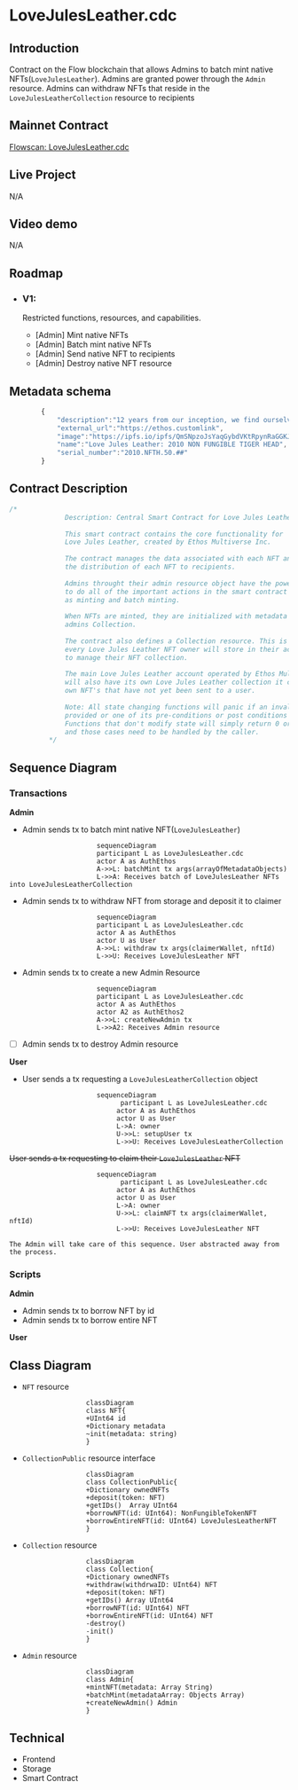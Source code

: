 # LoveJulesLeather.cdc

## Introduction

Contract on the Flow blockchain that allows Admins to batch mint native NFTs(`LoveJulesLeather`).
Admins are granted power through the `Admin` resource.
Admins can withdraw NFTs that reside in the `LoveJulesLeatherCollection` resource to recipients

## Mainnet Contract

[Flowscan: LoveJulesLeather.cdc](https://flowscan.org/contract/A.6a8a6bd12143eaa5.LoveJulesLeather/overview)

## Live Project

N/A

## Video demo

N/A

## Roadmap

* ### V1:

	Restricted functions, resources, and capabilities.

	- [Admin] Mint native NFTs
	- [Admin] Batch mint native NFTs
	- [Admin] Send native NFT to recipients
	- [Admin] Destroy native NFT resource

## Metadata schema

```javascript
		{
			"description":"12 years from our inception, we find ourselves at a crossroads. To mark and celebrate this next chapter, we're releasing our very first limited run NFT (Non Fungible Token). The 50 folks who choose to support us through this foundational project will forever have first dibs on each and every limited run release, as well as a lifetime discount on all future purchases. Family. First. Forever.",
			"external_url":"https://ethos.customlink",
			"image":"https://ipfs.io/ipfs/QmSNpzoJsYaqGybdVKtRpynRaGGKJYkLYVXcBKyyApvbeN",
			"name":"Love Jules Leather: 2010 NON FUNGIBLE TIGER HEAD",
			"serial_number":"2010.NFTH.50.##"
		}
```

## Contract Description

```javascript
/*
		      Description: Central Smart Contract for Love Jules Leather
		      
		      This smart contract contains the core functionality for 
		      Love Jules Leather, created by Ethos Multiverse Inc.
		      
		      The contract manages the data associated with each NFT and 
		      the distribution of each NFT to recipients.
		      
		      Admins throught their admin resource object have the power 
		      to do all of the important actions in the smart contract such 
		      as minting and batch minting.
		      
		      When NFTs are minted, they are initialized with metadata and stored in the
		      admins Collection.
		      
		      The contract also defines a Collection resource. This is an object that 
		      every Love Jules Leather NFT owner will store in their account
		      to manage their NFT collection.
		      
		      The main Love Jules Leather account operated by Ethos Multiverse Inc. 
		      will also have its own Love Jules Leather collection it can use to hold its 
		      own NFT's that have not yet been sent to a user.
		      
		      Note: All state changing functions will panic if an invalid argument is
		      provided or one of its pre-conditions or post conditions aren't met.
		      Functions that don't modify state will simply return 0 or nil 
		      and those cases need to be handled by the caller.
		  */
```

## Sequence Diagram

### Transactions

**Admin**

* Admin sends tx to batch mint native NFT(`LoveJulesLeather`)

```mermaid
					  sequenceDiagram
					  participant L as LoveJulesLeather.cdc
					  actor A as AuthEthos
					  A->>L: batchMint tx args(arrayOfMetadataObjects)
					  L->>A: Receives batch of LoveJulesLeather NFTs into LoveJulesLeatherCollection
```

* Admin sends tx to withdraw NFT from storage and deposit it to claimer

```mermaid
					  sequenceDiagram
					  participant L as LoveJulesLeather.cdc
					  actor A as AuthEthos
					  actor U as User
					  A->>L: withdraw tx args(claimerWallet, nftId)
					  L->>U: Receives LoveJulesLeather NFT
```

* Admin sends tx to create a new Admin Resource

```mermaid
					  sequenceDiagram
					  participant L as LoveJulesLeather.cdc
					  actor A as AuthEthos
					  actor A2 as AuthEthos2
					  A->>L: createNewAdmin tx
					  L->>A2: Receives Admin resource
```

* [ ] Admin sends tx to destroy Admin resource

**User**

* User sends a tx requesting a `LoveJulesLeatherCollection` object

```mermaid
					  sequenceDiagram
					        participant L as LoveJulesLeather.cdc
					       actor A as AuthEthos
					       actor U as User
					       L->A: owner
					       U->>L: setupUser tx
					       L->>U: Receives LoveJulesLeatherCollection
```

~~User sends a tx requesting to claim their `LoveJulesLeather` NFT~~

```mermaid
					  sequenceDiagram
					        participant L as LoveJulesLeather.cdc
					       actor A as AuthEthos
					       actor U as User
					       L->A: owner
					       U->>L: claimNFT tx args(claimerWallet, nftId)
					       L->>U: Receives LoveJulesLeather NFT
```

	The Admin will take care of this sequence. User abstracted away from the process.

### Scripts

**Admin**

* Admin sends tx to borrow NFT by id
* Admin sends tx to borrow entire NFT

**User**

## Class Diagram

* `NFT` resource

	```mermaid
					classDiagram
					class NFT{
					+UInt64 id
					+Dictionary metadata
					~init(metadata: string)
					}
	```

* `CollectionPublic` resource interface

	```mermaid
					classDiagram
					class CollectionPublic{
					+Dictionary ownedNFTs
					+deposit(token: NFT)
					+getIDs()  Array UInt64
					+borrowNFT(id: UInt64): NonFungibleTokenNFT
					+borrowEntireNFT(id: UInt64) LoveJulesLeatherNFT
					}
	```

* `Collection` resource

	```mermaid
					classDiagram
					class Collection{
					+Dictionary ownedNFTs
					+withdraw(withdrwaID: UInt64) NFT
					+deposit(token: NFT)
					+getIDs() Array UInt64
					+borrowNFT(id: UInt64) NFT
					+borrowEntireNFT(id: UInt64) NFT
					-destroy()
					-init()
					}
	```

* `Admin` resource

	```mermaid
					classDiagram
					class Admin{
					+mintNFT(metadata: Array String)
					+batchMint(metadataArray: Objects Array)
					+createNewAdmin() Admin
					}
	```

## Technical

- Frontend
- Storage
- Smart Contract
